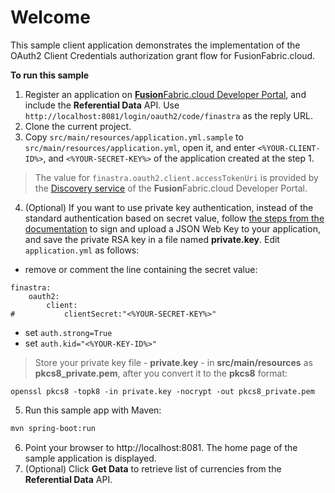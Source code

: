 # Welcome

This sample client application demonstrates the implementation of the OAuth2 Client Credentials authorization grant flow for FusionFabric.cloud.

**To run this sample**

1. Register an application on [**Fusion**Fabric.cloud Developer Portal](https://developer.fusionfabric.cloud), and include the **Referential Data** API. Use `http://localhost:8081/login/oauth2/code/finastra` as the reply URL.
2. Clone the current project.
3. Copy `src/main/resources/application.yml.sample` to `src/main/resources/application.yml`, open it, and enter  `<%YOUR-CLIENT-ID%>`, and `<%YOUR-SECRET-KEY%>` of the application created at the step 1.  

> The value for `finastra.oauth2.client.accessTokenUri` is provided by the [Discovery service](https://developer.fusionfabric.cloud/documentation?workspace=FusionCreator%20Developer%20Portal&board=Home&uri=oauth2-grants.html#discovery-service) of the **Fusion**Fabric.cloud Developer Portal.

4. (Optional) If you want to use private key authentication, instead of the standard authentication based on secret value, follow [the steps from the documentation](https://developer.fusionfabric.cloud/documentation?workspace=FusionCreator%20Developer%20Portal&board=Home&uri=oauth2-grants.html#jwk-auth-procedure) to sign and upload a JSON Web Key to your application, and save the private RSA key in a file named **private.key**. Edit `application.yml` as follows:
+ remove or comment the line containing the secret value: 
```
finastra:
    oauth2:
        client:
#           clientSecret:"<%YOUR-SECRET-KEY%>"
```
+ set `auth.strong=True`
+ set `auth.kid="<%YOUR-KEY-ID%>"`

> Store your private key file - **private.key** - in  **src/main/resources** as **pkcs8_private.pem**, after you convert it to the **pkcs8** format:
```
openssl pkcs8 -topk8 -in private.key -nocrypt -out pkcs8_private.pem
``` 

5. Run this sample app with Maven:

```sh
mvn spring-boot:run
```

6. Point your browser to http://localhost:8081. The home page of the sample application is displayed.
7. (Optional) Click **Get Data** to retrieve list of currencies from the **Referential Data** API. 

 
